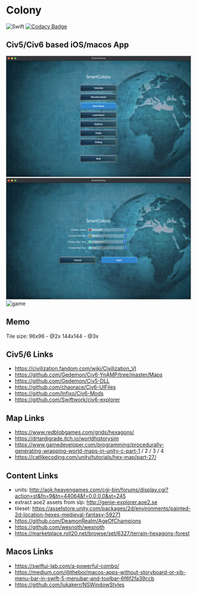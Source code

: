 # Colony

![Swift](https://github.com/mrommel/Colony/workflows/Swift/badge.svg) [![Codacy Badge](https://app.codacy.com/project/badge/Grade/250267c7467d403c9a3c1c0b4af7271f)](https://www.codacy.com/gh/mrommel/Colony/dashboard?utm_source=github.com&amp;utm_medium=referral&amp;utm_content=mrommel/Colony&amp;utm_campaign=Badge_Grade)

## Civ5/Civ6 based iOS/macos App

![menu](/Screenshots/screenshot-1-menu.png)
![setup](/Screenshots/screenshot-2-setup.png)
![game](/Screenshots/screenshot-3-game.png)

## Memo
Tile size:
96x96 - @2x
144x144 - @3x

## Civ5/6 Links
- https://civilization.fandom.com/wiki/Civilization_VI
- https://github.com/Gedemon/Civ6-YnAMP/tree/master/Maps
- https://github.com/Gedemon/Civ5-DLL
- https://github.com/chaorace/Civ6-UIFiles
- https://github.com/Infixo/Civ6-Mods
- https://github.com/Swiftwork/civ6-explorer

## Map Links
- https://www.redblobgames.com/grids/hexagons/
- https://drtardigrade.itch.io/worldhistorysim
- https://www.gamedeveloper.com/programming/procedurally-generating-wrapping-world-maps-in-unity-c-part-1 / 2 / 3 / 4
- https://catlikecoding.com/unity/tutorials/hex-map/part-27/

## Content Links
- units: http://aok.heavengames.com/cgi-bin/forums/display.cgi?action=st&fn=9&tn=44064&f=0,0,0,0&st=245
- extract aoe2 assets from slp: http://genie-explorer.aoe2.se
- tileset: https://assetstore.unity.com/packages/2d/environments/painted-2d-location-hexes-medieval-fantasy-59271
- https://github.com/DeamonRealm/AgeOfChampions
- https://github.com/wesnoth/wesnoth
- https://marketplace.roll20.net/browse/set/6327/terrain-hexagons-forest

## Macos Links
- https://swiftui-lab.com/a-powerful-combo/
- https://medium.com/@theboi/macos-apps-without-storyboard-or-xib-menu-bar-in-swift-5-menubar-and-toolbar-6f6f2fa39ccb
- https://github.com/lukakerr/NSWindowStyles
